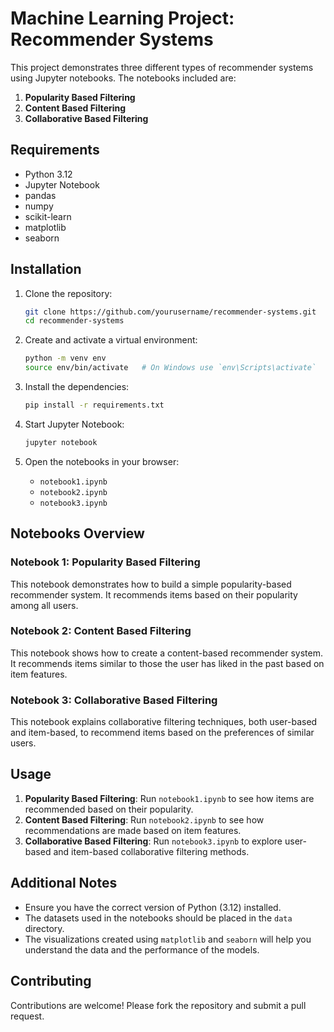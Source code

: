 # Machine Learning Project: Recommender Systems

This project demonstrates three different types of recommender systems using Jupyter notebooks. The notebooks included are:

1. **Popularity Based Filtering**
2. **Content Based Filtering**
3. **Collaborative Based Filtering**

## Requirements

- Python 3.12
- Jupyter Notebook
- pandas
- numpy
- scikit-learn
- matplotlib
- seaborn

## Installation

1. Clone the repository:

    ```bash
    git clone https://github.com/yourusername/recommender-systems.git
    cd recommender-systems
    ```

2. Create and activate a virtual environment:

    ```bash
    python -m venv env
    source env/bin/activate   # On Windows use `env\Scripts\activate`
    ```

3. Install the dependencies:

    ```bash
    pip install -r requirements.txt
    ```

4. Start Jupyter Notebook:

    ```bash
    jupyter notebook
    ```

5. Open the notebooks in your browser:

    - `notebook1.ipynb`
    - `notebook2.ipynb`
    - `notebook3.ipynb`

## Notebooks Overview

### Notebook 1: Popularity Based Filtering

This notebook demonstrates how to build a simple popularity-based recommender system. It recommends items based on their popularity among all users.

### Notebook 2: Content Based Filtering

This notebook shows how to create a content-based recommender system. It recommends items similar to those the user has liked in the past based on item features.

### Notebook 3: Collaborative Based Filtering

This notebook explains collaborative filtering techniques, both user-based and item-based, to recommend items based on the preferences of similar users.

## Usage

1. **Popularity Based Filtering**: Run `notebook1.ipynb` to see how items are recommended based on their popularity.
2. **Content Based Filtering**: Run `notebook2.ipynb` to see how recommendations are made based on item features.
3. **Collaborative Based Filtering**: Run `notebook3.ipynb` to explore user-based and item-based collaborative filtering methods.

## Additional Notes

- Ensure you have the correct version of Python (3.12) installed.
- The datasets used in the notebooks should be placed in the `data` directory.
- The visualizations created using `matplotlib` and `seaborn` will help you understand the data and the performance of the models.

## Contributing

Contributions are welcome! Please fork the repository and submit a pull request.
